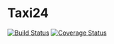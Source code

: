 # Taxi24

[![Build Status](https://travis-ci.org/Paccy10/Taxi24.svg?branch=master)](https://travis-ci.org/Paccy10/Taxi24) [![Coverage Status](https://coveralls.io/repos/github/Paccy10/Taxi24/badge.svg?branch=master)](https://coveralls.io/github/Paccy10/Taxi24?branch=master)
